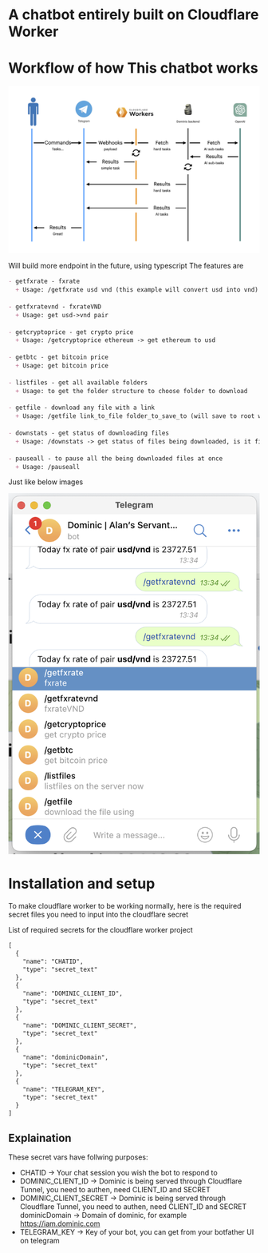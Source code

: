# A chatbot entirely built on Cloudflare Worker



# Workflow of how This chatbot works
![](assets/2023-03-04-14-49-56.png)

Will build more endpoint in the future, using typescript
The features are 
```markdown
- getfxrate - fxrate
  + Usage: /getfxrate usd vnd (this example will convert usd into vnd)

- getfxratevnd - fxrateVND
  + Usage: get usd->vnd pair

- getcryptoprice - get crypto price
  + Usage: /getcryptoprice ethereum -> get ethereum to usd 

- getbtc - get bitcoin price
  + Usage: get bitcoin price

- listfiles - get all available folders 
  + Usage: to get the folder structure to choose folder to download

- getfile - download any file with a link
  + Usage: /getfile link_to_file folder_to_save_to (will save to root without specifying)

- downstats - get status of downloading files
  + Usage: /downstats -> get status of files being downloaded, is it finished or not etc

- pauseall - to pause all the being downloaded files at once
  + Usage: /pauseall
```
Just like below images

![](assets/2023-03-03-13-36-41.png)

# Installation and setup
To make cloudflare worker to be working normally, here is the required secret files you need to input into the cloudflare secret

List of required secrets for the cloudflare worker project
```
[
  {
    "name": "CHATID",
    "type": "secret_text"
  },
  {
    "name": "DOMINIC_CLIENT_ID",
    "type": "secret_text"
  },
  {
    "name": "DOMINIC_CLIENT_SECRET",
    "type": "secret_text"
  },
  {
    "name": "dominicDomain",
    "type": "secret_text"
  },
  {
    "name": "TELEGRAM_KEY",
    "type": "secret_text"
  }
]
```
## Explaination
These secret vars have follwing purposes:

 - CHATID -> Your chat session you wish the bot to respond to
 - DOMINIC_CLIENT_ID -> Dominic is being served through Cloudflare Tunnel, you need to authen, need CLIENT_ID and SECRET
 - DOMINIC_CLIENT_SECRET -> Dominic is being served through Cloudflare Tunnel, you need to authen, need CLIENT_ID and SECRET
dominicDomain -> Domain of dominic, for example https://iam.dominic.com
- TELEGRAM_KEY -> Key of your bot, you can get from your botfather UI on telegram